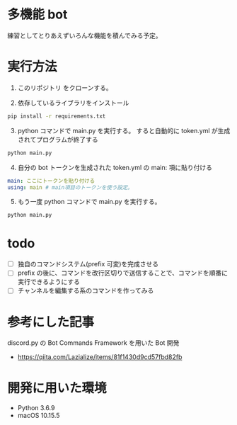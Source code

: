 # 多機能 bot

練習としてとりあえずいろんな機能を積んでみる予定。

# 実行方法

1. このリポジトリ をクローンする。

2. 依存しているライブラリをインストール

```bash
pip install -r requirements.txt
```

3. python コマンドで main.py を実行する。 すると自動的に token.yml が生成されてプログラムが終了する

```bash
python main.py
```

4. 自分の bot トークンを生成された token.yml の main: 項に貼り付ける

```yml
main: ここにトークンを貼り付ける
using: main # main項目のトークンを使う設定。
```

5. もう一度 python コマンドで main.py を実行する。

```bash
python main.py
```

# todo

- [ ] 独自のコマンドシステム(prefix 可変)を完成させる
- [ ] prefix の後に、コマンドを改行区切りで送信することで、コマンドを順番に実行できるようにする
- [ ] チャンネルを編集する系のコマンドを作ってみる

# 参考にした記事

discord.py の Bot Commands Framework を用いた Bot 開発

- https://qiita.com/Lazialize/items/81f1430d9cd57fbd82fb

# 開発に用いた環境

- Python 3.6.9
- macOS 10.15.5
